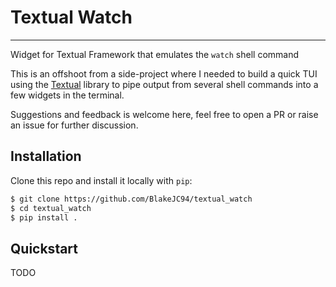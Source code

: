 # Textual Watch
---
Widget for Textual Framework that emulates the `watch` shell command

This is an offshoot from a side-project where I needed to build a quick TUI using the
[Textual](https://github.com/Textualize/textual) library to pipe output from several shell commands
into a few widgets in the terminal.

Suggestions and feedback is welcome here, feel free to open a PR or raise an issue for further
discussion.

## Installation
Clone this repo and install it locally with `pip`:
```bash
$ git clone https://github.com/BlakeJC94/textual_watch
$ cd textual_watch
$ pip install .
```

## Quickstart
TODO
